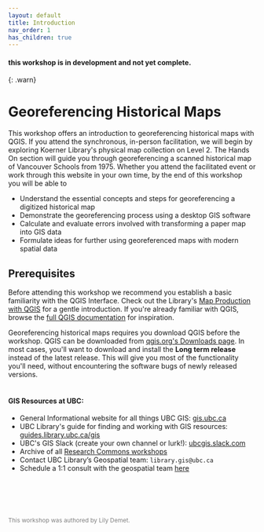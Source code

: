 ```yaml
---
layout: default
title: Introduction
nav_order: 1
has_children: true
---
```

#### this workshop is in development and not yet complete.
{: .warn}

# Georeferencing Historical Maps

This workshop offers an introduction to georeferencing historical maps with QGIS. If you attend the synchronous, in-person facilitation, we will begin by exploring Koerner Library's physical map collection on Level 2. The Hands On section will guide you through georeferencing a scanned historical map of Vancouver Schools from 1975. Whether you attend the facilitated event or work through this website in your own time, by the end of this workshop you will be able to

- Understand the essential concepts and steps for georeferencing a digitized historical map    
- Demonstrate the georeferencing process using a desktop GIS software    
- Calculate and evaluate errors involved with transforming a paper map into GIS data    
- Formulate ideas for further using georeferenced maps with modern spatial data    

    
## Prerequisites
Before attending this workshop we recommend you establish a basic familiarity with the QGIS Interface. Check out the Library's [Map Production with QGIS](https://ubc-library-rc.github.io/gis-intro-qgis/) for a gentle introduction. If you're already familiar with QGIS, browse the [full QGIS documentation](https://docs.qgis.org/3.28/en/docs/) for inspiration.

Georeferencing historical maps requires you download QGIS before the workshop. QGIS can be downloaded from [qgis.org's Downloads page](https://qgis.org/en/site/forusers/download.html). In most cases, you'll want to download and install the **Long term release** instead of the latest release. This will give you most of the functionality you'll need, without encountering the software bugs of newly released versions.
<br>
<br>       
#### GIS Resources at UBC:

- General Informational website for all things UBC GIS: [gis.ubc.ca](http://gis.ubc.ca/)
- UBC Library's guide for finding and working with GIS resources: [guides.library.ubc.ca/gis](http://guides.library.ubc.ca/gis)
- UBC's GIS Slack (create your own channel or lurk!): [ubcgis.slack.com](https://ubcgis.slack.com/)
- Archive of all [Research Commons workshops](https://ubc-library-rc.github.io/all.html)
- Contact UBC Library’s Geospatial team: `library.gis@ubc.ca`
- Schedule a 1:1 consult with the geospatial team [here](https://libcal.library.ubc.ca/appointments/research_commons#s-lc-public-pt)

<p style="margin-top:90px"></p>
<p style="color:grey; font-size:12px">This workshop was authored by Lily Demet.</p>
